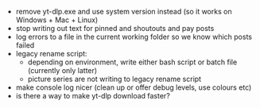 - remove yt-dlp.exe and use system version instead (so it works on Windows + Mac + Linux)
- stop writing out text for pinned and shoutouts and pay posts
- log errors to a file in the current working folder so we know which posts failed
- legacy rename script:
    - depending on environment, write either bash script or batch file (currently only latter)
    - picture series are not writing to legacy rename script
- make console log nicer (clean up or offer debug levels, use colours etc)
- is there a way to make yt-dlp download faster?
